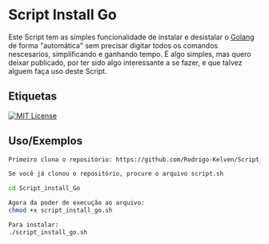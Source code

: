 
# Script Install Go

Este Script tem as simples funcionalidade de instalar e desistalar o [Golang]([https://docs.docker.com/engine/install/](https://go.dev/doc/install)) de forma "automática" sem precisar digitar todos os comandos nescesarios, simplificando e ganhando tempo. É algo simples, mas quero deixar publicado, por ter sido algo interessante a se fazer, e que talvez alguem faça uso deste Script.




## Etiquetas
[![MIT License](https://img.shields.io/badge/License-MIT-green.svg)](https://choosealicense.com/licenses/mit/)

## Uso/Exemplos

```bash
Primeiro clona o repositório: https://github.com/Rodrigo-Kelven/Script_install_Go

Se você já clonou o repositório, procure o arquivo script.sh

cd Script_install_Go

Agora da poder de execução ao arquivo:
chmod +x script_install_go.sh

Para instalar:
./script_install_go.sh
```
    
